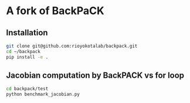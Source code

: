 # A fork of BackPaCK

## Installation
```bash
git clone git@github.com:rioyokotalab/backpack.git
cd ~/backpack
pip install -e .
```

## Jacobian computation by BackPACK vs for loop
```bash
cd backpack/test
python benchmark_jacobian.py
```
